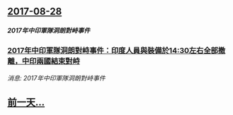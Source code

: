 ## [2017-08-28](/news/2017/08/28/index.md)

##### 2017年中印軍隊洞朗對峙事件
### [ 2017年中印軍隊洞朗對峙事件：印度人員與裝備於14:30左右全部撤離，中印兩國結束對峙](/news/2017/08/28/2017年中印軍隊洞朗對峙事件-印度人員與裝備於14-30左右全部撤離-中印兩國結束對峙.md)
_消息: 2017年中印軍隊洞朗對峙事件_

## [前一天...](/news/2017/08/27/index.md)

